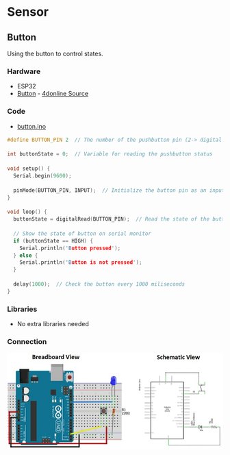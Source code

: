 # Sensor
## Button
Using the button to control states.

### Hardware
* ESP32
* [Button](docs/datasheet_button.pdf) - [4donline Source](https://4donline.ihs.com/images/VipMasterIC/IC/OMRN/OMRN-S-A0001309768/OMRN-S-A0001309768-1.pdf?hkey=52A5661711E402568146F3353EA87419)

### Code
* [button.ino](button.ino)
```cpp
#define BUTTON_PIN 2  // The number of the pushbutton pin (2-> digital pin)

int buttonState = 0;  // Variable for reading the pushbutton status

void setup() {
  Serial.begin(9600);

  pinMode(BUTTON_PIN, INPUT);  // Initialize the button pin as an input
}

void loop() {
  buttonState = digitalRead(BUTTON_PIN);  // Read the state of the button value
  
  // Show the state of button on serial monitor
  if (buttonState == HIGH) {
    Serial.println('Button pressed');
  } else {
    Serial.println('Button is not pressed');
  }

  delay(1000);  // Check the button every 1000 miliseconds
}
```

### Libraries
* No extra libraries needed

### Connection
![Connection image](docs/arduino_button.jpeg)
